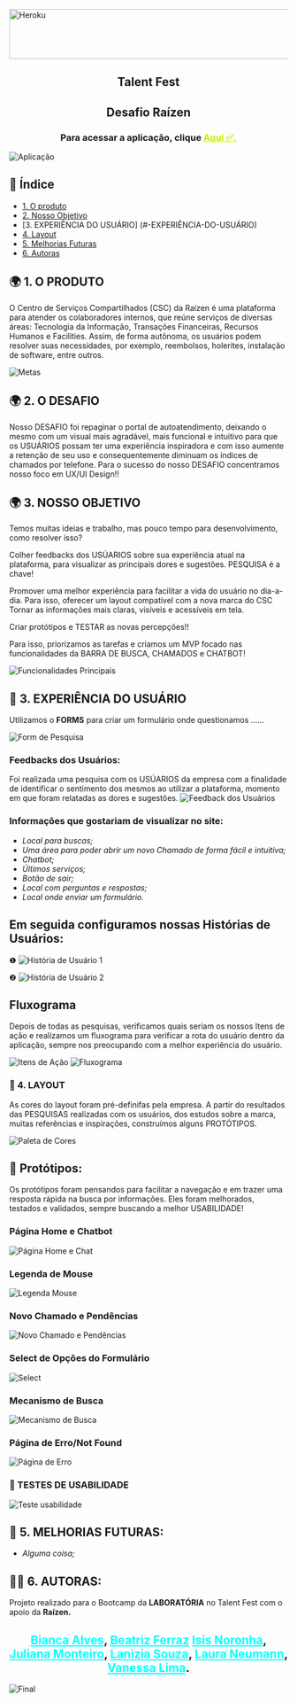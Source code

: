   <img align="center" alt="Heroku" height="90" width="900" src="https://ik.imagekit.io/llneva6qvex/Talent/CSC_logo_horizontal_azul_lBu_7s3a3i.png?updatedAt=1636503122008">


<h2 align="center">Talent Fest</h2>
<h2 align="center">Desafio Raízen</h2>
<h3 align="center">Para acessar a aplicação, clique <a href="" target="_blank" style="color:#CBEA00" title="Clique aqui!">Aqui ✅.</a></h3>

![Aplicação]() <!-- colocar gif da aplicação aqui--> 

## 📑 Índice
- [1. O produto](#1-produto)
- [2. Nosso Objetivo](#2-objetivo)
- [3. EXPERIÊNCIA DO USUÁRIO] (#-EXPERIÊNCIA-DO-USUÁRIO)
- [4. Layout](#4-layout)
- [5. Melhorias Futuras](#8-melhorias)
- [6. Autoras](#9-autoras)

## 🌍 1. O PRODUTO
O  Centro de Serviços Compartilhados (CSC) da Raízen é uma plataforma para atender os colaboradores internos, que reúne serviços de diversas áreas: Tecnologia da Informação, Transações Financeiras, Recursos Humanos e Facilities. Assim, de forma autônoma, os usuários podem resolver suas necessidades, por exemplo, reembolsos, holerites, instalação de software, entre outros.

![Metas](https://ik.imagekit.io/llneva6qvex/Talent/1_o1hWudwX6AC.PNG?updatedAt=1636502932447)

## 🌍 2. O DESAFIO
Nosso DESAFIO foi repaginar o portal de autoatendimento, deixando o mesmo com um visual mais agradável, mais funcional e intuitivo para que os USUÁRIOS possam ter uma experiência inspiradora e com isso aumente a retenção de seu uso e consequentemente diminuam os índices de chamados por telefone. Para o sucesso do nosso DESAFIO concentramos nosso foco em UX/UI Design!!



## 🌍 3. NOSSO OBJETIVO
Temos muitas ideias e trabalho, mas pouco tempo para desenvolvimento, como resolver isso?

Colher feedbacks dos USÚARIOS sobre sua experiência atual na plataforma, para visualizar as principais dores e sugestões. PESQUISA é a chave!

Promover uma melhor experiência para facilitar a vida do usuário no dia-a-dia. Para isso, oferecer um layout compatível com a nova marca do CSC Tornar as informações mais claras, visíveis e acessíveis em tela.

Criar protótipos e TESTAR as novas percepções!!

Para isso, priorizamos as tarefas e criamos um MVP focado nas funcionalidades da BARRA DE BUSCA, CHAMADOS e CHATBOT!

![Funcionalidades Principais](https://ik.imagekit.io/llneva6qvex/Talent/2_1JF2UqJcn.PNG?updatedAt=1636502932570)

## 💺 3. EXPERIÊNCIA DO USUÁRIO
Utilizamos o **FORMS** para criar um formulário onde questionamos ......

![Form de Pesquisa]() <!-- colocar gif do form aqui--> 

### Feedbacks dos Usuários:
Foi realizada uma pesquisa com os USÚARIOS da empresa com a finalidade de identificar o sentimento dos mesmos ao utilizar a plataforma, momento em que foram relatadas as dores e sugestões.
![Feedback dos Usuários](https://ik.imagekit.io/llneva6qvex/Talent/6_8KcfF8TeH.PNG?updatedAt=1636504091585)

### Informações que gostariam de visualizar no site:
- _Local para buscas;_
- _Uma área para poder abrir um novo Chamado de forma fácil e intuitiva;_
- _Chatbot;_
- _Últimos serviços;_
- _Botão de sair;_
- _Local com perguntas e respostas;_
- _Local onde enviar um formulário._

## Em seguida configuramos nossas Histórias de Usuários:
❶
![História de Usuário 1](https://ik.imagekit.io/llneva6qvex/Talent/historia_de_usuario_1_McmNSPns5.PNG?updatedAt=1636503333600)
  
❷
![História de Usuário 2](https://ik.imagekit.io/llneva6qvex/Talent/historia_de_usuario_2_5RumYoTw9.PNG?updatedAt=1636503333575)


## Fluxograma
Depois de todas as pesquisas, verificamos quais seriam os nossos Itens de ação e realizamos um fluxograma para verificar a rota do usuário dentro da aplicação, sempre nos preocupando com a melhor experiência do usuário.

![Itens de Ação](https://ik.imagekit.io/llneva6qvex/Talent/5_eMAGVALIR.PNG?updatedAt=1636503073116)
![Fluxograma](https://ik.imagekit.io/llneva6qvex/Talent/fluxograma_mb3TF01RN.PNG?updatedAt=1636418263772)


### 🎨 4. LAYOUT
As cores do layout foram pré-definifas pela empresa.
A partir do resultados das PESQUISAS realizadas com os usuários, dos estudos sobre a marca, muitas referências e inspirações, construímos  alguns PROTÓTIPOS. 

![Paleta de Cores](https://ik.imagekit.io/llneva6qvex/Talent/manual_da_marca_88GaTKLMA.PNG?updatedAt=1636408797836)


## 🎯 Protótipos:
Os protótipos foram pensandos para facilitar a navegação e em trazer uma resposta rápida na busca por informações. Eles foram melhorados, testados e validados, sempre buscando a melhor USABILIDADE!

### Página Home e Chatbot
![Página Home e Chat](https://ik.imagekit.io/llneva6qvex/Talent/3_mP3u8Ql6t.PNG?updatedAt=1636504950224)

### Legenda de Mouse
![Legenda Mouse](https://ik.imagekit.io/llneva6qvex/Talent/2_uekHgz5O26C.PNG?updatedAt=1636504637838)

### Novo Chamado e Pendências
![Novo Chamado e Pendências](https://ik.imagekit.io/llneva6qvex/Talent/2_SNKkL96Eg.PNG?updatedAt=1636504845672)

### Select de Opções do Formulário
![Select](https://ik.imagekit.io/llneva6qvex/Talent/8_GEuKWEFlH0.PNG?updatedAt=16365046378802)

### Mecanismo de Busca
![Mecanismo de Busca](https://ik.imagekit.io/llneva6qvex/Talent/1_F9JzUDoXMKC.PNG?updatedAt=1636504845721)

### Página de Erro/Not Found
![Página de Erro](https://ik.imagekit.io/llneva6qvex/Talent/9_8lJ_1d-kqvSm.PNG?updatedAt=1636504638024)

### 🚦 TESTES DE USABILIDADE

![Teste usabilidade]()

## 🚧 5. MELHORIAS FUTURAS:
- _Alguma coisa;_


## 👩‍💻 6. AUTORAS:
Projeto realizado para o Bootcamp da **LABORATÓRIA** no Talent Fest com o apoio da **Raízen.**
<h2 align="center">
    <a style="color:aqua" href="https://github.com/biancacristinaalves" target="_blank">Bianca Alves</a>,
    <a style="color:aqua" href="https://github.com/bea-ferraz">Beatriz Ferraz</a>
    <a style="color:aqua" href="https://github.com/isisnoron">Isis Noronha</a>,
    <a style="color:aqua" href="https://github.com/JulianaMonteiro4">Juliana Monteiro</a>,
    <a style="color:aqua" href="https://github.com/lanizia">Lanizia Souza</a>,
    <a style="color:aqua" href="https://github.com/lathne">Laura Neumann</a>,
    <a style="color:aqua" href="https://github.com/vanessa-cl">Vanessa Lima</a>.
</h2>

![Final]()
